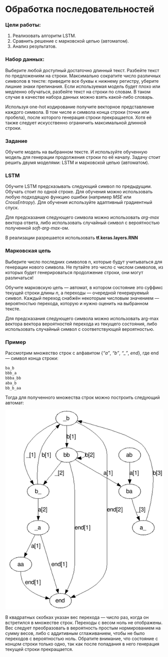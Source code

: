 # Обработка последовательностей
### Цели работы:

1. Реализовать алгоритм LSTM.
2. Сравнить решение с марковской цепью (автоматом).
3. Анализ результатов.

### Набор данных:
Выберите любой доступный достаточно длинный текст. Разбейте текст по предложениям на строки. Максимально сократите число различных символов в тексте: приведите все буквы к нижнему регистру, уберите лишние знаки препинания. Если используемая модель будет плохо или медленно обучаться, разбейте текст на строки по словам. В таком случае в качестве набора данных можно взять какой-либо словарь.

Используя one-hot кодирование получите векторное представление каждого символа. В том числе и символа конца строки (точки или пробела), после которого генерация строки прекращается. Хотя её также следует искусственно ограничить максимальной длинной строки.

### Задание
Обучите модель на выбранном тексте. И используйте обученную модель для генерации продолжения строки по её началу. Задачу стоит решить двумя моделями: LSTM и марковской цепью (автоматом).

### LSTM
Обучите LSTM предсказывать следующий символ по предыдущим. Обучать стоит по одной строке. Для обучения можно использовать любую подходящую функцию ошибки (например *MSE* или *CrossEntropy*). Для обучения используйте адаптивный градиентный спуск.

Для предсказания следующего символа можно использовать *arg-max* вектора ответа, либо использовать случайный символ с вероятностью полученной *soft-arg-max*-ом.

В реализации разрешается использовать **tf.keras.layers.RNN**

### Марковская цепь
Выберите число последних символов n, которые будут учитываться для генерации нового символа. Не путайте это число с числом символов, из которых будет генерироваться продолжение строки, они могут различаться!

Обучите марковскую цепь — автомат, в котором состояние это суффикс текущей строки длины *n*, а переходы — очередной генерируемый символ. Каждый переход снабжён некоторым числовым значением — вероятностью перехода, которую и нужно оценить на выбранном тексте.

Для предсказания следующего символа можно использовать arg-max вектора вектора вероятностей перехода из текущего состояния, либо использовать случайный символ с соответствующей вероятностью.

### Пример
Рассмотрим множество строк с алфавитом {*“a”*, *“b”*, *“_”*, *end*}, где end — символ конца строки:

```
ba_b
bbb_a
bbba_bb
aba_b
bb_b_aa
```

Тогда для полученного множества строк можно построить следующий автомат:

![](resources/scheme.png)

В квадратных скобках указан вес перехода — число раз, когда он встретился в множестве строк. Переходы с весом ноль не отображены. Вес следует преобразовать в вероятность простым нормированием на сумму весов, либо с аддитивным сглаживанием, чтобы не было переходов с вероятностью ноль. Обратите внимание, что состояние с концом строки только одно, так как после попадания в него генерация текущей строки прекращается.